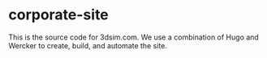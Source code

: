 # corporate-site
This is the source code for 3dsim.com.  We use a combination of Hugo and Wercker to create, build, and automate the site.

